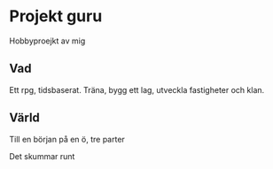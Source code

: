 # Projekt guru
Hobbyproejkt av mig
## Vad 
Ett rpg, tidsbaserat. Träna, bygg ett lag, utveckla fastigheter och klan.

## Värld
Till en början på en ö, tre parter  

Det skummar runt